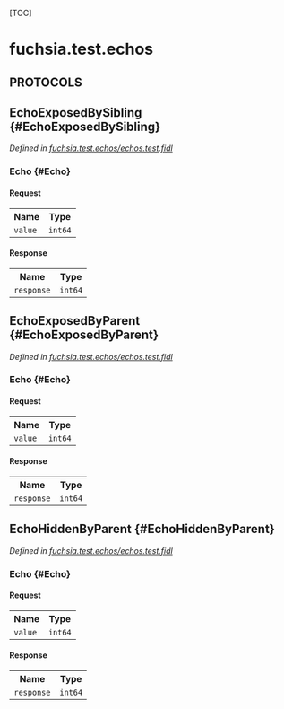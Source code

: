 [TOC]

# fuchsia.test.echos


## **PROTOCOLS**

## EchoExposedBySibling {#EchoExposedBySibling}
*Defined in [fuchsia.test.echos/echos.test.fidl](https://fuchsia.googlesource.com/fuchsia/+/master/garnet/public/rust/fuchsia-component/isolated_component_test/echos.test.fidl#8)*


### Echo {#Echo}


#### Request
<table>
    <tr><th>Name</th><th>Type</th></tr>
    <tr>
            <td><code>value</code></td>
            <td>
                <code>int64</code>
            </td>
        </tr></table>


#### Response
<table>
    <tr><th>Name</th><th>Type</th></tr>
    <tr>
            <td><code>response</code></td>
            <td>
                <code>int64</code>
            </td>
        </tr></table>

## EchoExposedByParent {#EchoExposedByParent}
*Defined in [fuchsia.test.echos/echos.test.fidl](https://fuchsia.googlesource.com/fuchsia/+/master/garnet/public/rust/fuchsia-component/isolated_component_test/echos.test.fidl#13)*


### Echo {#Echo}


#### Request
<table>
    <tr><th>Name</th><th>Type</th></tr>
    <tr>
            <td><code>value</code></td>
            <td>
                <code>int64</code>
            </td>
        </tr></table>


#### Response
<table>
    <tr><th>Name</th><th>Type</th></tr>
    <tr>
            <td><code>response</code></td>
            <td>
                <code>int64</code>
            </td>
        </tr></table>

## EchoHiddenByParent {#EchoHiddenByParent}
*Defined in [fuchsia.test.echos/echos.test.fidl](https://fuchsia.googlesource.com/fuchsia/+/master/garnet/public/rust/fuchsia-component/isolated_component_test/echos.test.fidl#18)*


### Echo {#Echo}


#### Request
<table>
    <tr><th>Name</th><th>Type</th></tr>
    <tr>
            <td><code>value</code></td>
            <td>
                <code>int64</code>
            </td>
        </tr></table>


#### Response
<table>
    <tr><th>Name</th><th>Type</th></tr>
    <tr>
            <td><code>response</code></td>
            <td>
                <code>int64</code>
            </td>
        </tr></table>















